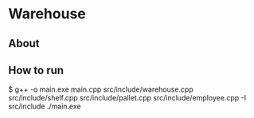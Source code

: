 # Warehouse

## About

## How to run
$ g++ -o main.exe main.cpp src/include/warehouse.cpp src/include/shelf.cpp src/include/pallet.cpp src/include/employee.cpp -I src/include
./main.exe